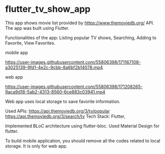 # flutter_tv_show_app
 This app shows movie list provided by https://www.themoviedb.org/ API.
 The app was built using Flutter.
 
 Functionalities of the app: Listing popular TV shows, Searching, Adding to Favorite, View Favorites.

mobile app

https://user-images.githubusercontent.com/55806398/171167108-a3025139-9fd1-4e2c-9cbb-8a6bf2b14078.mp4

web app




https://user-images.githubusercontent.com/55806398/171208265-9aca9d18-5ab2-4313-8560-6ce883c03941.mp4


Web app uses local storage to save favorite information.


Used APIs: https://api.themoviedb.org/3/tv/popular
           https://api.themoviedb.org/3/search/tv
Tech Stack: Flutter, 

Implemented BLoC architecture using flutter-bloc.
Used Material Design for flutter.
   
To build mobile application, you should remove all the codes related to local storage. It is only for web app.